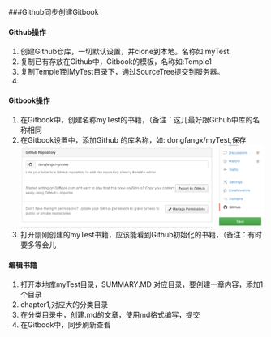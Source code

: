 ###Github同步创建Gitbook

#### Github操作
1. 创建Github仓库，一切默认设置，并clone到本地。名称如:myTest
2. 复制已有存放在Github中，Gitbook的模板，名称如:Temple1
3. 复制Temple1到MyTest目录下，通过SourceTree提交到服务器。
4. 

#### Gitbook操作
1. 在Gitbook中，创建名称myTest的书籍，（备注：这儿最好跟Github中库的名称相同
2. 在Gitbook设置中，添加Github 的库名称，如: dongfangx/myTest,保存
![添加Github](img/gitbook.png)
3. 打开刚刚创建的myTest书籍，应该能看到Github初始化的书籍，（备注：有时要多等会儿

#### 编辑书籍
1. 打开本地库myTest目录，SUMMARY.MD 对应目录，要创建一章内容，添加1个目录
2. chapter1,对应大的分类目录
3. 在分类目录中，创建.md的文章，使用md格式编写，提交
4. 在Gitbook中，同步刷新查看